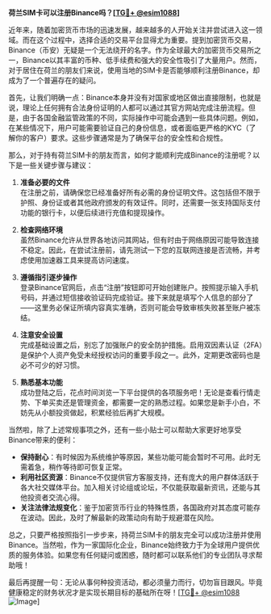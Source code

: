 **荷兰SIM卡可以注册Binance吗？[[TG💪+ @esim1088](https://t.me/s/esim1088)]**

近年来，随着加密货币市场的迅速发展，越来越多的人开始关注并尝试进入这一领域。而在这个过程中，选择合适的交易平台显得尤为重要。提到加密货币交易，Binance（币安）无疑是一个无法绕开的名字。作为全球最大的加密货币交易所之一，Binance以其丰富的币种、低手续费和强大的安全性吸引了大量用户。然而，对于居住在荷兰的朋友们来说，使用当地的SIM卡是否能够顺利注册Binance，却成为了一个普遍存在的疑问。

首先，让我们明确一点：Binance本身并没有对国家或地区做出直接限制，也就是说，理论上任何拥有合法身份证明的人都可以通过其官方网站完成注册流程。但是，由于各国金融监管政策的不同，实际操作中可能会遇到一些具体问题。例如，在某些情况下，用户可能需要验证自己的身份信息，或者面临更严格的KYC（了解你的客户）要求。这些步骤通常是为了确保平台的安全性和合规性。

那么，对于持有荷兰SIM卡的朋友而言，如何才能顺利完成Binance的注册呢？以下是一些关键步骤与建议：

1. **准备必要的文件**  
   在注册之前，请确保您已经准备好所有必需的身份证明文件。这包括但不限于护照、身份证或者其他政府颁发的有效证件。同时，还需要一张支持国际支付功能的银行卡，以便后续进行充值和提现操作。

2. **检查网络环境**  
   虽然Binance允许从世界各地访问其网站，但有时由于网络原因可能导致连接不稳定。因此，在尝试注册前，请先测试一下您的互联网连接是否流畅，并考虑使用加速器工具来提高访问速度。

3. **遵循指引逐步操作**  
   登录Binance官网后，点击“注册”按钮即可开始创建账户。按照提示输入手机号码，并通过短信接收验证码完成验证。接下来就是填写个人信息的部分了——这里务必保证所填内容真实准确，否则可能会导致审核失败甚至账户被冻结。

4. **注意安全设置**  
   完成基础设置之后，别忘了加强账户的安全防护措施。启用双因素认证（2FA）是保护个人资产免受未经授权访问的重要手段之一。此外，定期更改密码也是必不可少的好习惯。

5. **熟悉基本功能**  
   成功登陆之后，花点时间浏览一下平台提供的各项服务吧！无论是查看行情走势、下单买卖还是管理资金，都需要一定的熟悉过程。如果您是新手小白，不妨先从小额投资做起，积累经验后再扩大规模。

当然啦，除了上述常规事项之外，还有一些小贴士可以帮助大家更好地享受Binance带来的便利：

- **保持耐心**：有时候因为系统维护等原因，某些功能可能会暂时不可用。此时无需着急，稍作等待即可恢复正常。
- **利用社区资源**：Binance不仅提供官方客服支持，还有庞大的用户群体活跃于各大社交媒体平台。加入相关讨论组或论坛，不仅能获取最新资讯，还能与其他投资者交流心得。
- **关注法律法规变化**：鉴于加密货币行业的特殊性质，各国政府对其态度可能存在波动。因此，及时了解最新的政策动向有助于规避潜在风险。

总之，只要严格按照指引一步步来，持荷兰SIM卡的朋友完全可以成功注册并使用Binance。当然啦，作为一家国际化企业，Binance始终致力于为全球用户提供优质的服务体验。如果您有任何疑问或困惑，随时都可以联系他们的专业团队寻求帮助哦！

最后再提醒一句：无论从事何种投资活动，都必须量力而行，切勿盲目跟风。毕竟健康稳定的财务状况才是实现长期目标的基础所在呀！[[TG💪+ @esim1088](https://t.me/s/esim1088) ![Image](https://i.postimg.cc/4NQfJmqS/Snipaste-2025-05-13-00-14-12.png)]
